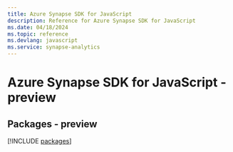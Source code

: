 ```yaml
---
title: Azure Synapse SDK for JavaScript
description: Reference for Azure Synapse SDK for JavaScript
ms.date: 04/18/2024
ms.topic: reference
ms.devlang: javascript
ms.service: synapse-analytics
---
```

# Azure Synapse SDK for JavaScript - preview
## Packages - preview
[!INCLUDE [packages](synapse-index.md)]